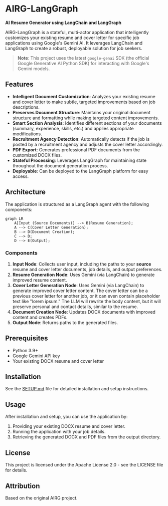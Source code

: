 # AIRG-LangGraph

**AI Resume Generator using LangChain and LangGraph**

AIRG-LangGraph is a stateful, multi-actor application that intelligently customizes your existing resume and cover letter for specific job applications using Google's Gemini AI. It leverages LangChain and LangGraph to create a robust, deployable solution for job seekers.

> **Note**: This project uses the latest `google-genai` SDK (the official Google Generative AI Python SDK) for interacting with Google's Gemini models.

## Features

- **Intelligent Document Customization**: Analyzes your existing resume and cover letter to make subtle, targeted improvements based on job descriptions.
- **Preserves Document Structure**: Maintains your original document structure and formatting while making targeted content improvements.
- **Smart Section Analysis**: Identifies different sections of your documents (summary, experience, skills, etc.) and applies appropriate modifications.
- **Recruitment Agency Detection**: Automatically detects if the job is posted by a recruitment agency and adjusts the cover letter accordingly.
- **PDF Export**: Generates professional PDF documents from the customized DOCX files.
- **Stateful Processing**: Leverages LangGraph for maintaining state throughout the document generation process.
- **Deployable**: Can be deployed to the LangGraph platform for easy access.

## Architecture

The application is structured as a LangGraph agent with the following components:

```mermaid
graph LR
    A[Input (Source Documents)] --> B(Resume Generation);
    A --> C(Cover Letter Generation);
    B --> D(Document Creation);
    C --> D;
    D --> E(Output);
```

### Components

1.  **Input Node**: Collects user input, including the paths to your **source** resume and cover letter documents, job details, and output preferences.
2.  **Resume Generation Node**: Uses Gemini (via LangChain) to generate improved resume content.
3.  **Cover Letter Generation Node**: Uses Gemini (via LangChain) to generate improved cover letter content. The cover letter can be a previous cover letter for another job, or it can even contain placeholder text like "lorem ipsum." The LLM will rewrite the body content, but it will preserve personal and contact details, similar to the resume.
4.  **Document Creation Node**: Updates DOCX documents with improved content and creates PDFs.
5.  **Output Node**: Returns paths to the generated files.

## Prerequisites

-   Python 3.9+
-   Google Gemini API key
-   Your existing DOCX resume and cover letter

## Installation

See the [SETUP.md](SETUP.md) file for detailed installation and setup instructions.

## Usage

After installation and setup, you can use the application by:

1.  Providing your existing DOCX resume and cover letter.
2.  Running the application with your job details.
3.  Retrieving the generated DOCX and PDF files from the output directory.

## License

This project is licensed under the Apache License 2.0 - see the LICENSE file for details.

## Attribution

Based on the original AIRG project.